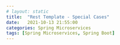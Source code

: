 ```yaml
---
# layout: static
title:  "Rest Template - Special Cases"
date:   2021-10-13 21:55:00
categories: Spring Microservices
tags: [Spring Microservices, Spring Boot]
---
```



